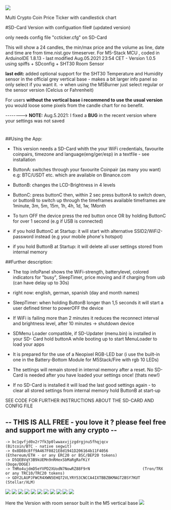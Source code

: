 ![](preview/IMG_M.jpg)


Multi Crypto Coin Price Ticker with candlestick chart

#SD-Card Version with configuation file#  (updated version)

only needs config file "ccticker.cfg" on SD-Card


This will show a 24 candles, the min/max price and the volume as line, date and time are from time.nist.gov timeserver.
For M5-Stack MCU , coded in ArduinoIDE 1.8.13 - last modified Aug.05.2021 23:54 CET - Version 1.0.5 using spiffs + SDconfig + SHT30 Room Sensor

**last edit:** added optional support for the SHT30 Temperature and Humidity sensor in the official grey vertical base - makes a bit larger info panel so only select if you want it.  -> when using the M5Burner just select regular or the sensor version (Celcius or Fahrenheit)

For users **without the vertical base i recommend to use the usual version**
you would loose some pixels from the candle chart for no benefit.

--------> **NOTE:** Aug.5.2021: I fixed a **BUG** in the recent version where your settings was not saved

#
#
##Using the App:

- This version needs a SD-Card whith the your WiFi credentials, favourite coinpairs, timezone and language(eng/ger/esp) in a textfile - see installation


- ButtonA: switches through your favourite Coinpair (as many you want) e.g: BTC/USDT etc. which are available on Binance.com

- ButtonB: changes the LCD-Brightness in 4 levels

- ButtonC: press buttonC then, within 2 sec press buttonA to switch down, or buttonB to switch up through the timeframes
           available timeframes are 1minute, 3m, 5m, 15m, 1h, 4h, 1d, 1w, 1Month

- To turn OFF the device press the red button once OR by holding ButtonC for over 1 second (e.g if USB is connected)


- if you hold ButtonC at Startup: it will start with alternative SSID2/WiFi2-password instead (e.g your mobile phone's hotspot)

- if you hold ButtonB at Startup: it will delete all user settings stored from internal memory




##Further description:

- The top infoPanel shows the WiFi-strength, batterylevel, colored indicators for "busy", SleepTimer, price moving and if charging from usb (can have delay up to 30s)

- right now: english, german, spanish (day and month names)

- SleepTimer: when holding ButtonB longer than 1,5 seconds it will start a user defined timer to powerOFF the device

- If WiFi is failing more than 2 minutes it reduces the reconnect interval and brightness level, after 10 minutes -> shutdown device

- SDMenu Loader compatible, if SD-Updater (menu.bin) is installed in your SD- Card hold buttonA while booting up to start MenuLoader to load your apps

- It is prepared for the use of a Neopixel RGB-LED bar (i use the built-in one in the Battery-Bottom Module for M5Stack/Fire with rgb 10 LEDs)

- The settings will remain stored in internal memory after a reset. No SD-Card is needed after you have loaded your settings once! (thats new!)

- If no SD-Card is installed it will load the last good settings again - to clear all stored settings from internal memory hold ButtonB at start-up

SEE CODE FOR FURTHER INSTRUCTIONS ABOUT THE SD-CARD AND CONFIG FILE



## -- THIS IS ALL FREE - you love it ? please feel free and support me with any crypto  -- ##
    -> bc1qvfjd0x2r7fk3p0lwwaxvjjzgdrgjnu5fhqjqcv               (Bitcoin/BTC - native segwit)
    -> 0x8D88c8ff9A467F0821E8d1941D206164b11F4056               (Ethereum/ETH - or any ERC20 or BSC/BEP20 tokens)
    -> D5QEBVqY3B9kUEMn9nRHexSbMaRgRafKiY                       (Doge/DOGE)
    -> THRo4ujdmD5eYVPD2XUodN7NowRZ88F9rN                       (Tron/TRX or any TRC10/TRC20 tokens)
    -> GDY2LAUPJFWCR4XWN5EHQ72VLYRY53CNCCA4IXTBBZBKMAGT2BSY7KUT (Stellar/XLM)


![](preview/IMG_1.jpg)
![](preview/IMG_0new.jpg)
![](preview/IMG_0.jpg)
![](preview/IMG_2.jpg)
![](preview/IMG_3.jpg)
![](preview/IMG_4.jpg)
![](preview/IMG_5.jpg)
![](preview/IMG_6.jpg)
![](preview/IMG_7.jpg)
![](preview/IMG_81.jpg)
![](preview/IMG_8.jpg)

Here the Version with room sensor built in the M5 vertical base
![](preview/Sensor.jpg)
